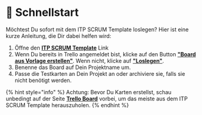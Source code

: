 # 🚀 Schnellstart

Möchtest Du sofort mit dem ITP SCRUM Template loslegen? Hier ist eine kurze Anleitung, die Dir dabei helfen wird:

1. Öffne den [**ITP SCRUM Template**](https://trello.com/b/IGeT9eAx/itp-scrum-template) Link
2. Wenn Du bereits in Trello angemeldet bist, klicke auf den Button [**"Board aus Vorlage erstellen"**](https://trello.com/b/IGeT9eAx/itp-scrum-template). Wenn nicht, klicke auf [**"Loslegen"**](https://trello.com/signup?returnUrl=%2Fb%2FIGeT9eAx%2Fitp-scrum-template).
3. Benenne das Board auf Dein Projektname um.
4. Passe die Testkarten an Dein Projekt an oder archiviere sie, falls sie nicht benötigt werden.

{% hint style="info" %}
Achtung: Bevor Du Karten erstellst, schau unbedingt auf der Seite [**Trello Board**](itp-scrum-template/trello-board.md) vorbei, um das meiste aus dem ITP SCRUM Template herauszuholen.
{% endhint %}
